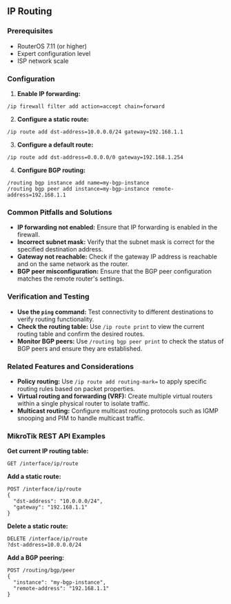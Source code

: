 ## IP Routing

### Prerequisites

- RouterOS 7.11 (or higher)
- Expert configuration level
- ISP network scale

### Configuration

1. **Enable IP forwarding:**

```
/ip firewall filter add action=accept chain=forward
```

2. **Configure a static route:**

```
/ip route add dst-address=10.0.0.0/24 gateway=192.168.1.1
```

3. **Configure a default route:**

```
/ip route add dst-address=0.0.0.0/0 gateway=192.168.1.254
```

4. **Configure BGP routing:**

```
/routing bgp instance add name=my-bgp-instance
/routing bgp peer add instance=my-bgp-instance remote-address=192.168.1.1
```

### Common Pitfalls and Solutions

- **IP forwarding not enabled:** Ensure that IP forwarding is enabled in the firewall.
- **Incorrect subnet mask:** Verify that the subnet mask is correct for the specified destination address.
- **Gateway not reachable:** Check if the gateway IP address is reachable and on the same network as the router.
- **BGP peer misconfiguration:** Ensure that the BGP peer configuration matches the remote router's settings.

### Verification and Testing

- **Use the `ping` command:** Test connectivity to different destinations to verify routing functionality.
- **Check the routing table:** Use `/ip route print` to view the current routing table and confirm the desired routes.
- **Monitor BGP peers:** Use `/routing bgp peer print` to check the status of BGP peers and ensure they are established.

### Related Features and Considerations

- **Policy routing:** Use `/ip route add routing-mark=` to apply specific routing rules based on packet properties.
- **Virtual routing and forwarding (VRF):** Create multiple virtual routers within a single physical router to isolate traffic.
- **Multicast routing:** Configure multicast routing protocols such as IGMP snooping and PIM to handle multicast traffic.

### MikroTik REST API Examples

**Get current IP routing table:**

```
GET /interface/ip/route
```

**Add a static route:**

```
POST /interface/ip/route
{
  "dst-address": "10.0.0.0/24",
  "gateway": "192.168.1.1"
}
```

**Delete a static route:**

```
DELETE /interface/ip/route
?dst-address=10.0.0.0/24
```

**Add a BGP peering:**

```
POST /routing/bgp/peer
{
  "instance": "my-bgp-instance",
  "remote-address": "192.168.1.1"
}
```